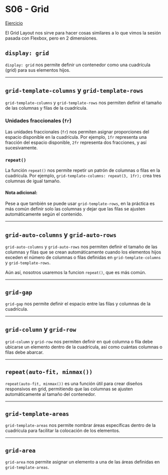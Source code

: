 # S06 - Grid

[Ejercicio](https://github.com/Marco-Poelsma/Web_S06-Ex)

El Grid Layout nos sirve para hacer cosas similares a lo que vimos la sesión pasada con Flexbox, pero en 2 dimensiones.

## `display: grid`

`display: grid` nos permite definir un contenedor como una cuadrícula (grid) para sus elementos hijos.

---

## `grid-template-columns` y `grid-template-rows`

`grid-template-columns` y `grid-template-rows` nos permiten definir el tamaño de las columnas y filas de la cuadrícula.

### Unidades fraccionales (`fr`)

Las unidades fraccionales (`fr`) nos permiten asignar proporciones del espacio disponible en la cuadrícula. Por ejemplo, `1fr` representa una fracción del espacio disponible, `2fr` representa dos fracciones, y así sucesivamente.

### `repeat()`

La función `repeat()` nos permite repetir un patrón de columnas o filas en la cuadrícula. Por ejemplo, `grid-template-columns: repeat(3, 1fr);` crea tres columnas de igual tamaño.

#### Nota adicional:

Pese a que también se puede usar `grid-template-rows`, en la práctica es más común definir solo las columnas y dejar que las filas se ajusten automáticamente según el contenido.

---

## `grid-auto-columns` y `grid-auto-rows`

`grid-auto-columns` y `grid-auto-rows` nos permiten definir el tamaño de las columnas y filas que se crean automáticamente cuando los elementos hijos exceden el número de columnas o filas definidas en `grid-template-columns` y `grid-template-rows`.

Aún así, nosotros usaremos la funcion `repeat()`, que es más común.

---

## `grid-gap`

`grid-gap` nos permite definir el espacio entre las filas y columnas de la cuadrícula.

---

## `grid-column` y `grid-row`

`grid-column` y `grid-row` nos permiten definir en qué columna o fila debe ubicarse un elemento dentro de la cuadrícula, así como cuántas columnas o filas debe abarcar.

---

## `repeat(auto-fit, minmax())`

`repeat(auto-fit, minmax())` es una función útil para crear diseños responsivos en grid, permitiendo que las columnas se ajusten automáticamente al tamaño del contenedor.

---

## `grid-template-areas`

`grid-template-areas` nos permite nombrar áreas específicas dentro de la cuadrícula para facilitar la colocación de los elementos.

---

## `grid-area`

`grid-area` nos permite asignar un elemento a una de las áreas definidas en `grid-template-areas`.
